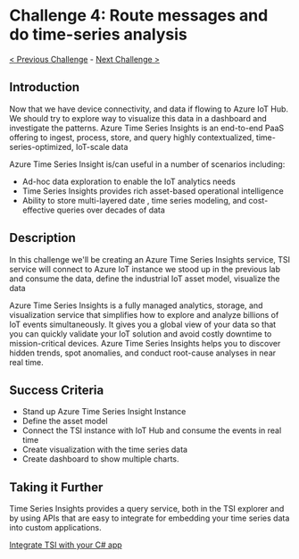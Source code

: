 # Challenge 4: Route messages and do time-series analysis

[< Previous Challenge](./Challenge-03.md) - [Next Challenge >](./Challenge-05.md)

## Introduction

Now that we have device connectivity, and data if flowing to Azure IoT Hub. We should try to explore way to visualize this data in a dashboard and investigate the patterns. Azure Time Series Insights is an end-to-end PaaS offering to ingest, process, store, and query highly contextualized, time-series-optimized, IoT-scale data

Azure Time Series Insight is/can useful in a number of scenarios including:

  - Ad-hoc data exploration to enable the IoT analytics needs
  - Time Series Insights provides rich asset-based operational intelligence
  - Ability to store multi-layered date , time series modeling, and cost-effective queries over decades of data

## Description
In this challenge we'll be creating an Azure Time Series Insights service, TSI service will connect to Azure IoT instance we stood up in the previous lab and consume the data, define the industrial IoT asset model, visualize the data

Azure Time Series Insights is a fully managed analytics, storage, and visualization service that simplifies how to explore and analyze billions of IoT events simultaneously. It gives you a global view of your data so that you can quickly validate your IoT solution and avoid costly downtime to mission-critical devices. Azure Time Series Insights helps you to discover hidden trends, spot anomalies, and conduct root-cause analyses in near real time.

## Success Criteria

  - Stand up Azure Time Series Insight Instance 
  - Define the asset model 
  - Connect the TSI instance with IoT Hub and consume the events in real time
  - Create visualization with the time series data
  - Create dashboard to show multiple charts.

## Taking it Further

Time Series Insights provides a query service, both in the TSI explorer and by using APIs that are easy to integrate for embedding your time series data into custom applications.

[Integrate TSI with your C# app](https://github.com/Azure-Samples/Azure-Time-Series-Insights)
